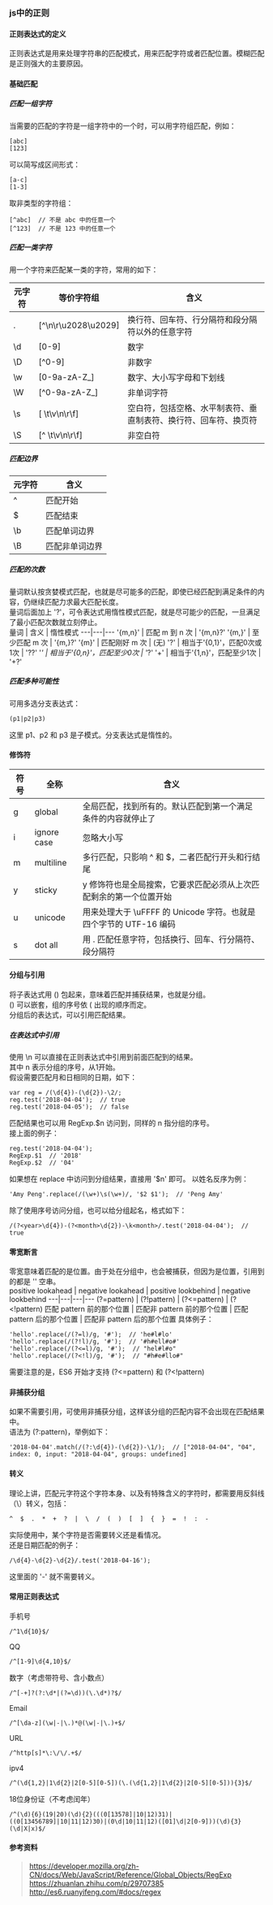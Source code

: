 ### js中的正则

#### 正则表达式的定义
正则表达式是用来处理字符串的匹配模式，用来匹配字符或者匹配位置。模糊匹配是正则强大的主要原因。

#### 基础匹配
##### 匹配一组字符
当需要的匹配的字符是一组字符中的一个时，可以用字符组匹配，例如：

```
[abc]
[123]
```
可以简写成区间形式：

```
[a-c]
[1-3]
```
取非类型的字符组：
```
[^abc]  // 不是 abc 中的任意一个
[^123]  // 不是 123 中的任意一个
```

##### 匹配一类字符
用一个字符来匹配某一类的字符，常用的如下：

元字符 | 等价字符组 | 含义  
---|---|--- 
. |  [^\n\r\u2028\u2029] | 换行符、回车符、行分隔符和段分隔符以外的任意字符
\d | [0-9] | 数字
\D | [^0-9]| 非数字
\w | [0-9a-zA-Z_] | 数字、大小写字母和下划线 
\W | [^0-9a-zA-Z_] | 非单词字符
\s | [ \t\v\n\r\f] | 空白符，包括空格、水平制表符、垂直制表符、换行符、回车符、换页符
\S | [^ \t\v\n\r\f] | 非空白符

##### 匹配边界
元字符 | 含义
---|---
^ | 匹配开始
$ | 匹配结束
\b | 匹配单词边界
\B | 匹配非单词边界

##### 匹配的次数  
量词默认按贪婪模式匹配，也就是尽可能多的匹配，即使已经匹配到满足条件的内容，仍继续匹配力求最大匹配长度。  
量词后面加上 '?'，可令表达式用惰性模式匹配，就是尽可能少的匹配，一旦满足了最小匹配次数就立刻停止。  
量词 | 含义 | 惰性模式
---|---|---
'{m,n}' | 匹配 m 到 n 次 | '{m,n}?' 
'{m,}' | 至少匹配 m 次 | '{m,}?'
'{m}' | 匹配刚好 m 次 | (无)
'?' | 相当于'{0,1}'，匹配0次或1次 | '??'
'*' | 相当于'{0,n}'，匹配至少0次 | '*?'
'+' | 相当于'{1,n}'，匹配至少1次 | '+?'

##### 匹配多种可能性
可用多选分支表达式：

```
(p1|p2|p3)
```
这里 p1、p2 和 p3 是子模式。分支表达式是惰性的。

#### 修饰符
符号 | 全称 | 含义
---|---|---
g | global | 全局匹配，找到所有的。默认匹配到第一个满足条件的内容就停止了
i | ignore case | 忽略大小写
m | multiline | 多行匹配，只影响 ^ 和 $，二者匹配行开头和行结尾
y | sticky | y 修饰符也是全局搜索，它要求匹配必须从上次匹配剩余的第一个位置开始
u | unicode | 用来处理大于 \uFFFF 的 Unicode 字符。也就是四个字节的 UTF-16 编码
s | dot all | 用 . 匹配任意字符，包括换行、回车、行分隔符、段分隔符

#### 分组与引用
将子表达式用 () 包起来，意味着匹配并捕获结果，也就是分组。  
() 可以嵌套，组的序号依 ( 出现的顺序而定。  
分组后的表达式，可以引用匹配结果。

##### 在表达式中引用
使用 \n 可以直接在正则表达式中引用到前面匹配到的结果。  
其中 n 表示分组的序号，从1开始。  
假设需要匹配月和日相同的日期，如下：

```
var reg = /(\d{4})-(\d{2})-\2/;
reg.test('2018-04-04');  // true
reg.test('2018-04-05');  // false
```
匹配结果也可以用 RegExp.$n 访问到，同样的 n 指分组的序号。  
接上面的例子：

```
reg.test('2018-04-04');
RegExp.$1  // '2018'
RegExp.$2  // '04'
```
如果想在 replace 中访问到分组结果，直接用 '$n' 即可。
以姓名反序为例：

```
'Amy Peng'.replace(/(\w+)\s(\w+)/, '$2 $1');  // 'Peng Amy'
```
除了使用序号访问分组，也可以给分组起名，格式如下：

```
/(?<year>\d{4})-(?<month>\d{2})-\k<month>/.test('2018-04-04');  // true
```

#### 零宽断言
零宽意味着匹配的是位置。由于处在分组中，也会被捕获，但因为是位置，引用到的都是 '' 空串。  
positive lookahead | negative lookahead | positive lookbehind | negative lookbehind
---|---|---|---
(?=pattern) | (?!pattern) | (?<=pattern) | (?<!pattern)
匹配 pattern 前的那个位置 | 匹配非 pattern 前的那个位置 | 匹配 pattern 后的那个位置 | 匹配非 pattern 后的那个位置
具体例子：

```
'hello'.replace(/(?=l)/g, '#');  // 'he#l#lo'
'hello'.replace(/(?!l)/g, '#');  // '#h#ell#o#'
'hello'.replace(/(?<=l)/g, '#');  // "hel#l#o"
'hello'.replace(/(?<!l)/g, '#');  // "#h#e#llo#"
```
需要注意的是，ES6 开始才支持 (?<=pattern) 和 (?<!pattern)

#### 非捕获分组
如果不需要引用，可使用非捕获分组，这样该分组的匹配内容不会出现在匹配结果中。  
语法为 (?:pattern)，举例如下：

```
'2018-04-04'.match(/(?:\d{4})-(\d{2})-\1/);  // ["2018-04-04", "04", index: 0, input: "2018-04-04", groups: undefined]
```
#### 转义
理论上讲，匹配元字符这个字符本身、以及有特殊含义的字符时，都需要用反斜线（\）转义，包括：

```
^  $  .  *  +  ?  |  \  /  (  )  [  ]  {  }  =  !  :  - 
```
实际使用中，某个字符是否需要转义还是看情况。  
还是日期匹配的例子：

```
/\d{4}-\d{2}-\d{2}/.test('2018-04-16');
```
这里面的 '-' 就不需要转义。

#### 常用正则表达式
手机号

```
/^1\d{10}$/
```
QQ
```
/^[1-9]\d{4,10}$/
```
数字（考虑带符号、含小数点）
```
/^[-+]?(?:\d*|(?=\d))(\.\d*)?$/
```
Email
```
/^[\da-z](\w|-|\.)*@(\w|-|\.)+$/
```
URL
```
/^http[s]*\:\/\/.+$/
```
ipv4
```
/^(\d{1,2}|1\d{2}|2[0-5][0-5])(\.(\d{1,2}|1\d{2}|2[0-5][0-5])){3}$/
```
18位身份证（不考虑闰年）
```
/^(\d){6}(19|20)(\d){2}(((0[13578]|10|12)31)|((0[13456789]|10|11|12)30)|(0\d|10|11|12)([01]\d|2[0-9]))(\d){3}(\d|X|x)$/
```


#### 参考资料
> https://developer.mozilla.org/zh-CN/docs/Web/JavaScript/Reference/Global_Objects/RegExp  
> https://zhuanlan.zhihu.com/p/29707385  
> http://es6.ruanyifeng.com/#docs/regex
